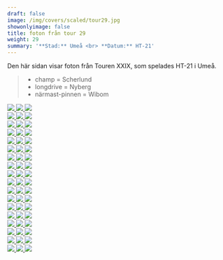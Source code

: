 ```yaml
---  
draft: false  
image: /img/covers/scaled/tour29.jpg  
showonlyimage: false  
title: foton från tour 29  
weight: 29  
summary: '**Stad:** Umeå <br> **Datum:** HT-21'  
---
```


Den här sidan visar foton från Touren XXIX, som spelades HT-21 i Umeå.

> -   champ = Scherlund  
> -   longdrive = Nyberg  
> -   närmast-pinnen = Wibom

<div class="col-md-8"> <div class="row">  
<a href="/img/tour29/scaled/001.JPG" data-toggle="lightbox"         data-gallery="example-gallery" class="col-sm-4">
<img src="/img/tour29/thumbs/001.JPG" class="img-fluid"> </a>  
<a href="/img/tour29/scaled/002.JPG" data-toggle="lightbox"         data-gallery="example-gallery" class="col-sm-4">
<img src="/img/tour29/thumbs/002.JPG" class="img-fluid"> </a>  
<a href="/img/tour29/scaled/003.JPG" data-toggle="lightbox"         data-gallery="example-gallery" class="col-sm-4">
<img src="/img/tour29/thumbs/003.JPG" class="img-fluid"> </a> </div>
<div class="row">  
<a href="/img/tour29/scaled/004.JPG" data-toggle="lightbox"         data-gallery="example-gallery" class="col-sm-4">
<img src="/img/tour29/thumbs/004.JPG" class="img-fluid"> </a>  
<a href="/img/tour29/scaled/005.JPG" data-toggle="lightbox"         data-gallery="example-gallery" class="col-sm-4">
<img src="/img/tour29/thumbs/005.JPG" class="img-fluid"> </a>  
<a href="/img/tour29/scaled/006.JPG" data-toggle="lightbox"         data-gallery="example-gallery" class="col-sm-4">
<img src="/img/tour29/thumbs/006.JPG" class="img-fluid"> </a> </div>
<div class="row">  
<a href="/img/tour29/scaled/007.JPG" data-toggle="lightbox"         data-gallery="example-gallery" class="col-sm-4">
<img src="/img/tour29/thumbs/007.JPG" class="img-fluid"> </a>  
<a href="/img/tour29/scaled/008.JPG" data-toggle="lightbox"         data-gallery="example-gallery" class="col-sm-4">
<img src="/img/tour29/thumbs/008.JPG" class="img-fluid"> </a>  
<a href="/img/tour29/scaled/009.JPG" data-toggle="lightbox"         data-gallery="example-gallery" class="col-sm-4">
<img src="/img/tour29/thumbs/009.JPG" class="img-fluid"> </a> </div>
<div class="row">  
<a href="/img/tour29/scaled/010.JPG" data-toggle="lightbox"         data-gallery="example-gallery" class="col-sm-4">
<img src="/img/tour29/thumbs/010.JPG" class="img-fluid"> </a>  
<a href="/img/tour29/scaled/011.JPG" data-toggle="lightbox"         data-gallery="example-gallery" class="col-sm-4">
<img src="/img/tour29/thumbs/011.JPG" class="img-fluid"> </a>  
<a href="/img/tour29/scaled/012.JPG" data-toggle="lightbox"         data-gallery="example-gallery" class="col-sm-4">
<img src="/img/tour29/thumbs/012.JPG" class="img-fluid"> </a> </div>
<div class="row">  
<a href="/img/tour29/scaled/013.JPG" data-toggle="lightbox"         data-gallery="example-gallery" class="col-sm-4">
<img src="/img/tour29/thumbs/013.JPG" class="img-fluid"> </a>  
<a href="/img/tour29/scaled/014.JPG" data-toggle="lightbox"         data-gallery="example-gallery" class="col-sm-4">
<img src="/img/tour29/thumbs/014.JPG" class="img-fluid"> </a>  
<a href="/img/tour29/scaled/015.JPG" data-toggle="lightbox"         data-gallery="example-gallery" class="col-sm-4">
<img src="/img/tour29/thumbs/015.JPG" class="img-fluid"> </a> </div>
<div class="row">  
<a href="/img/tour29/scaled/016.JPG" data-toggle="lightbox"         data-gallery="example-gallery" class="col-sm-4">
<img src="/img/tour29/thumbs/016.JPG" class="img-fluid"> </a>  
<a href="/img/tour29/scaled/017.JPG" data-toggle="lightbox"         data-gallery="example-gallery" class="col-sm-4">
<img src="/img/tour29/thumbs/017.JPG" class="img-fluid"> </a>  
<a href="/img/tour29/scaled/018.JPG" data-toggle="lightbox"         data-gallery="example-gallery" class="col-sm-4">
<img src="/img/tour29/thumbs/018.JPG" class="img-fluid"> </a> </div>
<div class="row">  
<a href="/img/tour29/scaled/019.JPG" data-toggle="lightbox"         data-gallery="example-gallery" class="col-sm-4">
<img src="/img/tour29/thumbs/019.JPG" class="img-fluid"> </a>  
<a href="/img/tour29/scaled/020.JPG" data-toggle="lightbox"         data-gallery="example-gallery" class="col-sm-4">
<img src="/img/tour29/thumbs/020.JPG" class="img-fluid"> </a>  
<a href="/img/tour29/scaled/021.JPG" data-toggle="lightbox"         data-gallery="example-gallery" class="col-sm-4">
<img src="/img/tour29/thumbs/021.JPG" class="img-fluid"> </a> </div>
<div class="row">  
<a href="/img/tour29/scaled/022.JPG" data-toggle="lightbox"         data-gallery="example-gallery" class="col-sm-4">
<img src="/img/tour29/thumbs/022.JPG" class="img-fluid"> </a>  
<a href="/img/tour29/scaled/023.JPG" data-toggle="lightbox"         data-gallery="example-gallery" class="col-sm-4">
<img src="/img/tour29/thumbs/023.JPG" class="img-fluid"> </a>  
<a href="/img/tour29/scaled/024.JPG" data-toggle="lightbox"         data-gallery="example-gallery" class="col-sm-4">
<img src="/img/tour29/thumbs/024.JPG" class="img-fluid"> </a> </div>
<div class="row">  
<a href="/img/tour29/scaled/025.JPG" data-toggle="lightbox"         data-gallery="example-gallery" class="col-sm-4">
<img src="/img/tour29/thumbs/025.JPG" class="img-fluid"> </a>  
<a href="/img/tour29/scaled/026.JPG" data-toggle="lightbox"         data-gallery="example-gallery" class="col-sm-4">
<img src="/img/tour29/thumbs/026.JPG" class="img-fluid"> </a>  
<a href="/img/tour29/scaled/027.JPG" data-toggle="lightbox"         data-gallery="example-gallery" class="col-sm-4">
<img src="/img/tour29/thumbs/027.JPG" class="img-fluid"> </a> </div>
<div class="row">  
<a href="/img/tour29/scaled/028.JPG" data-toggle="lightbox"         data-gallery="example-gallery" class="col-sm-4">
<img src="/img/tour29/thumbs/028.JPG" class="img-fluid"> </a>  
<a href="/img/tour29/scaled/029.JPG" data-toggle="lightbox"         data-gallery="example-gallery" class="col-sm-4">
<img src="/img/tour29/thumbs/029.JPG" class="img-fluid"> </a>  
<a href="/img/tour29/scaled/030.JPG" data-toggle="lightbox"         data-gallery="example-gallery" class="col-sm-4">
<img src="/img/tour29/thumbs/030.JPG" class="img-fluid"> </a> </div>
<div class="row">  
<a href="/img/tour29/scaled/031.JPG" data-toggle="lightbox"         data-gallery="example-gallery" class="col-sm-4">
<img src="/img/tour29/thumbs/031.JPG" class="img-fluid"> </a>  
<a href="/img/tour29/scaled/032.JPG" data-toggle="lightbox"         data-gallery="example-gallery" class="col-sm-4">
<img src="/img/tour29/thumbs/032.JPG" class="img-fluid"> </a>  
<a href="/img/tour29/scaled/033.JPG" data-toggle="lightbox"         data-gallery="example-gallery" class="col-sm-4">
<img src="/img/tour29/thumbs/033.JPG" class="img-fluid"> </a> </div>
<div class="row">  
<a href="/img/tour29/scaled/034.JPG" data-toggle="lightbox"         data-gallery="example-gallery" class="col-sm-4">
<img src="/img/tour29/thumbs/034.JPG" class="img-fluid"> </a>  
<a href="/img/tour29/scaled/035.JPG" data-toggle="lightbox"         data-gallery="example-gallery" class="col-sm-4">
<img src="/img/tour29/thumbs/035.JPG" class="img-fluid"> </a>  
<a href="/img/tour29/scaled/036.JPG" data-toggle="lightbox"         data-gallery="example-gallery" class="col-sm-4">
<img src="/img/tour29/thumbs/036.JPG" class="img-fluid"> </a> </div>
<div class="row">  
<a href="/img/tour29/scaled/037.JPG" data-toggle="lightbox"         data-gallery="example-gallery" class="col-sm-4">
<img src="/img/tour29/thumbs/037.JPG" class="img-fluid"> </a>  
<a href="/img/tour29/scaled/038.JPG" data-toggle="lightbox"         data-gallery="example-gallery" class="col-sm-4">
<img src="/img/tour29/thumbs/038.JPG" class="img-fluid"> </a>  
<a href="/img/tour29/scaled/039.JPG" data-toggle="lightbox"         data-gallery="example-gallery" class="col-sm-4">
<img src="/img/tour29/thumbs/039.JPG" class="img-fluid"> </a> </div>
<div class="row">  
<a href="/img/tour29/scaled/040.JPG" data-toggle="lightbox"         data-gallery="example-gallery" class="col-sm-4">
<img src="/img/tour29/thumbs/040.JPG" class="img-fluid"> </a>  
<a href="/img/tour29/scaled/041.JPG" data-toggle="lightbox"         data-gallery="example-gallery" class="col-sm-4">
<img src="/img/tour29/thumbs/041.JPG" class="img-fluid"> </a>  
<a href="/img/tour29/scaled/042.JPG" data-toggle="lightbox"         data-gallery="example-gallery" class="col-sm-4">
<img src="/img/tour29/thumbs/042.JPG" class="img-fluid"> </a> </div>
<div class="row">  
<a href="/img/tour29/scaled/043.JPG" data-toggle="lightbox"         data-gallery="example-gallery" class="col-sm-4">
<img src="/img/tour29/thumbs/043.JPG" class="img-fluid"> </a>  
<a href="/img/tour29/scaled/044.JPG" data-toggle="lightbox"         data-gallery="example-gallery" class="col-sm-4">
<img src="/img/tour29/thumbs/044.JPG" class="img-fluid"> </a>  
<a href="/img/tour29/scaled/045.JPG" data-toggle="lightbox"         data-gallery="example-gallery" class="col-sm-4">
<img src="/img/tour29/thumbs/045.JPG" class="img-fluid"> </a> </div>
<div class="row">  
<a href="/img/tour29/scaled/046.JPG" data-toggle="lightbox"         data-gallery="example-gallery" class="col-sm-4">
<img src="/img/tour29/thumbs/046.JPG" class="img-fluid"> </a>  
<a href="/img/tour29/scaled/047.JPG" data-toggle="lightbox"         data-gallery="example-gallery" class="col-sm-4">
<img src="/img/tour29/thumbs/047.JPG" class="img-fluid"> </a>  
<a href="/img/tour29/scaled/048.JPG" data-toggle="lightbox"         data-gallery="example-gallery" class="col-sm-4">
<img src="/img/tour29/thumbs/048.JPG" class="img-fluid"> </a> </div>
<div class="row">  
<a href="/img/tour29/scaled/049.JPG" data-toggle="lightbox"         data-gallery="example-gallery" class="col-sm-4">
<img src="/img/tour29/thumbs/049.JPG" class="img-fluid"> </a>  
<a href="/img/tour29/scaled/050.JPG" data-toggle="lightbox"         data-gallery="example-gallery" class="col-sm-4">
<img src="/img/tour29/thumbs/050.JPG" class="img-fluid"> </a>  
<a href="/img/tour29/scaled/051.JPG" data-toggle="lightbox"         data-gallery="example-gallery" class="col-sm-4">
<img src="/img/tour29/thumbs/051.JPG" class="img-fluid"> </a> </div>
<div class="row">  
<a href="/img/tour29/scaled/052.JPG" data-toggle="lightbox"         data-gallery="example-gallery" class="col-sm-4">
<img src="/img/tour29/thumbs/052.JPG" class="img-fluid"> </a>  
<a href="/img/tour29/scaled/053.JPG" data-toggle="lightbox"         data-gallery="example-gallery" class="col-sm-4">
<img src="/img/tour29/thumbs/053.JPG" class="img-fluid"> </a>  
<a href="/img/tour29/scaled/054.JPG" data-toggle="lightbox"         data-gallery="example-gallery" class="col-sm-4">
<img src="/img/tour29/thumbs/054.JPG" class="img-fluid"> </a> </div>
</div>
